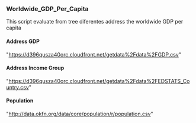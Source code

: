 ### Worldwide_GDP_Per_Capita
This script evaluate from tree diferentes address the worldwide GDP per capita



#### Address GDP 
"https://d396qusza40orc.cloudfront.net/getdata%2Fdata%2FGDP.csv"
#### Address Income Group
"https://d396qusza40orc.cloudfront.net/getdata%2Fdata%2FEDSTATS_Country.csv"
#### Population
"http://data.okfn.org/data/core/population/r/population.csv"

